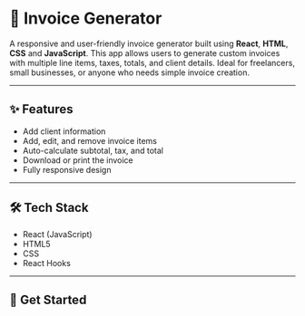 # 🧾 Invoice Generator

A responsive and user-friendly invoice generator built using **React**, **HTML**, **CSS** and **JavaScript**. This app allows users to generate custom invoices with multiple line items, taxes, totals, and client details. Ideal for freelancers, small businesses, or anyone who needs simple invoice creation.

---

## ✨ Features

- Add client information
- Add, edit, and remove invoice items
- Auto-calculate subtotal, tax, and total
- Download or print the invoice
- Fully responsive design

---

## 🛠️ Tech Stack

- React (JavaScript)
- HTML5
- CSS
- React Hooks

---

## 🚀 Get Started